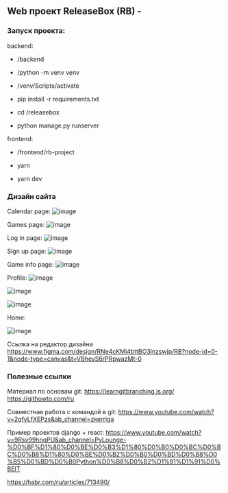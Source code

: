 ## Web проект ReleaseBox (RB) - 

### Запуск проекта: 
backend: 
- /backend  

- /python -m venv venv 

- /venv/Scripts/activate 

- pip install -r requirements.txt 

- cd /releasebox 

- python manage.py runserver 

frontend: 

- /frontend/rb-project 

- yarn 

- yarn dev 


### Дизайн сайта

Calendar page:
![image](https://github.com/user-attachments/assets/0533e9b3-98c0-405b-b3f7-59eeea1bd3fd)

Games page:
![image](https://github.com/user-attachments/assets/91fbb579-597c-4777-b370-3ed7abac85da)

Log in page:
![image](https://github.com/user-attachments/assets/59fa1603-04f9-467d-b023-8f9339bac630)

Sign up page:
![image](https://github.com/user-attachments/assets/147c0212-403f-4e41-a92e-fc8131560d56)

Game info page:
![image](https://github.com/user-attachments/assets/4c7f7d59-e478-4f80-87cf-e196ebd388aa)

Profile:
![image](https://github.com/user-attachments/assets/b899890f-2922-4811-9104-acb6eff77752)

![image](https://github.com/user-attachments/assets/22baac41-9f1d-4599-ae04-2389438977de)

![image](https://github.com/user-attachments/assets/a2e36cf7-a6a4-4861-8a77-b22fef0b4c7b)

Home:

![image](https://github.com/user-attachments/assets/e97a3642-afce-4cc2-805b-20e90e7bbf58)


Ссылка на редактор дизайна
https://www.figma.com/design/RNe4cKMj4bttBO3lnzswjp/RB?node-id=0-1&node-type=canvas&t=VBhevS6rPRpwazMt-0


### Полезные ссылки
Материал по основам git:
https://learngitbranching.js.org/
https://githowto.com/ru

Совместная работа с командой в git:
https://www.youtube.com/watch?v=2qfyLfXEPzs&ab_channel=zkerriga


Пример проектов django + react:
https://www.youtube.com/watch?v=9Rsv99hnqPU&ab_channel=PyLounge-%D0%BF%D1%80%D0%BE%D0%B3%D1%80%D0%B0%D0%BC%D0%BC%D0%B8%D1%80%D0%BE%D0%B2%D0%B0%D0%BD%D0%B8%D0%B5%D0%BD%D0%B0Python%D0%B8%D0%B2%D1%81%D1%91%D0%BEIT

https://habr.com/ru/articles/713490/
